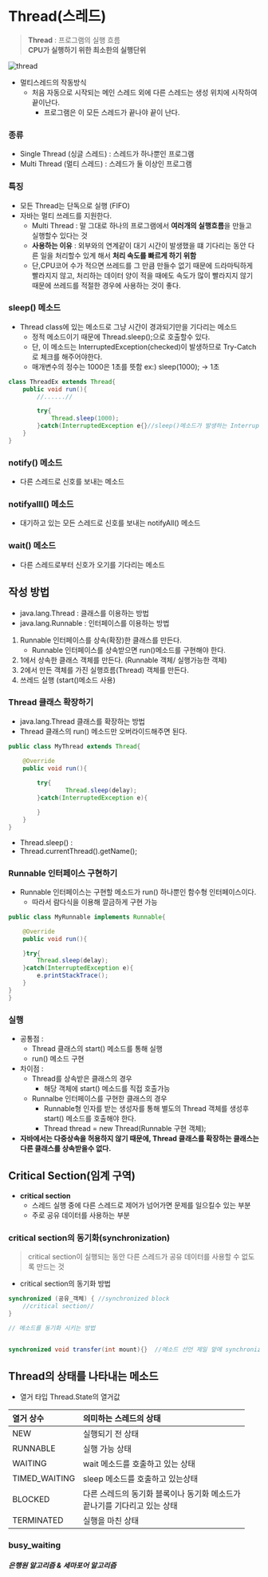 # Thread(스레드)
>**Thread** : 프로그램의 실행 흐름<br>
> **CPU가 실행하기 위한 최소한의 실행단위**

![thread](https://user-images.githubusercontent.com/60641307/77727037-be395b00-703c-11ea-8a8c-05e499533421.png)

- 멀티스레드의 작동방식
    - 처음 자동으로 시작되는 메인 스레드 외에 다른 스레드는 생성 위치에 시작하여 끝이난다.
        - 프로그램은 이 모든 스레드가 끝나야 끝이 난다.
### 종류 
- Single Thread (싱글 스레드) : 스레드가 하나뿐인 프로그램
- Multi Thread (멀티 스레드) : 스레드가 둘 이상인 프로그램

### 특징
- 모든 Thread는 단독으로 실행 (FIFO)
- 자바는 멀티 쓰레드를 지원한다.
    - Multi Thread : 말 그대로 하나의 프로그램에서 **여러개의 실행흐름**을 만들고 실행할수 있다는 것
    - **사용하는 이유** : 외부와의 연계같이 대기 시간이 발생했을 떄 기다리는 동안 다른 일을 처리할수 있계 해서 **처리 속도를 빠르게 하기 위함**
    - 단,CPU코어 수가 적으면 쓰레드를 그 만큼 만들수 없기 때문에 드라마틱하게 빨라지지 않고, 처리하는 데이터 양이 적을 때에도 속도가 많이 빨라지지 않기 때문에 쓰레드를 적절한 경우에 사용하는 것이 좋다.
### sleep() 메소드
- Thread class에 있는 메소드로 그냥 시간이 경과되기만을 기다리는 메소드
    - 정적 메소드이기 때문에 Thread.sleep();으로 호출할수 있다. 
    - 단, 이 메소드는 InterruptedException(checked)이 발생하므로 Try-Catch로 체크를 해주어야한다.
    - 매개변수의 정수는  1000은 1초를 뜻함 ex:) sleep(1000); -> 1초

```java
class ThreadEx extends Thread{
    public void run(){
        //......//

        try{
            Thread.sleep(1000);
        }catch(InterruptedException e{}//sleep()메소드가 발생하는 InterruptedException
    }
}
```

### notify() 메소드
- 다른 스레드로 신호를 보내는 메소드
### notifyalll() 메소드 
- 대기하고 있는 모든 스레드로 신호를 보내는 notifyAll() 메소드
### wait() 메소드
- 다른 스레드로부터 신호가 오기를 기다리는 메소드
## 작성 방법
- java.lang.Thread : 클래스를 이용하는 방법
- java.lang.Runnable : 인터페이스를 이용하는 방법 

1. Runnable 인터페이스를 상속(확장)한 클래스를 만든다.
    - Runnable 인터페이스를 상속받으면 run()메소드를 구현해야 한다.
2. 1에서 상속한 클래스 객체를 만든다. (Runnable 객체/ 실행가능한 객체)
3. 2에서 만든 객체를 가진 실행흐름(Thread) 객체를 만든다.
4. 쓰레드 실행 (start()메소드 사용)

### Thread 클래스 확장하기
- java.lang.Thread 클래스를 확장하는 방법
- Thread 클래스의 run() 메소드만 오버라이드해주면 된다.

```java
public class MyThread extends Thread{

    @Override
    public void run(){
        
        try{
                Thread.sleep(delay);
        }catch(InterruptedException e){

        }
    }
}
```
- Thread.sleep() : 
- Thread.currentThread().getName();

### Runnable 인터페이스 구현하기
- Runnable 인터페이스는 구현할 메소드가 run() 하나뿐인 함수형 인터페이스이다.
    - 따라서 람다식을 이용해 깔금하게 구현 가능

```java
public class MyRunnable implements Runnable{

    @Override
    public void run(){

    }try{
        Thread.sleep(delay);
    }catch(InterruptedException e){
        e.printStackTrace();
    }
}
}
```

### 실행
- 공통점 : 
    - Thread 클래스의 start() 메소드를 통해 실행
    - run() 메소드 구현
- 차이점 : 
    - Thread를 상속받은 클래스의 경우
        - 해당 객체에 start() 메소드를 직접 호출가능
    - Runnalbe 인터페이스를 구현한 클래스의 경우
        - Runnable형 인자를 받는 생성자를 통해 별도의 Thread 객체를 생성후 start() 메소드를 호출해야 한다.
        - Thread thread = new Thread(Runnable 구현 객체);
- **자바에서는 다중상속을 허용하지 않기 때문에, Thread 클래스를 확장하는 클래스는다른 클래스를 상속받을수 없다.**

## Critical Section(임계 구역)
- **critical section**
    - 스레드 실행 중에 다른 스레드로 제어가 넘어가면 문제를 일으킬수 있는 부분
    - 주로 공유 데이터를 사용하는 부분
### critical section의 **동기화**(**synchronization**)
> critical section이 실행되는 동안 다른 스레드가 공유 데이터를 사용할 수 없도록 만드는 것
- critical section의 동기화 방법

```java
synchronized (공유_객체) { //synchronized block
    //critical section//
}

// 메소드를 동기화 시키는 방법 


synchronized void transfer(int mount){}  //메소드 선언 제일 앞에 synchronized 키워드를 쓰면 됩니다.

```

## Thread의 상태를 나타내는 메소드
- 열거 타입 Thread.State의 열거값

|열거 상수|의미하는 스레드의 상태|
|:------|:---------|
|NEW|실행되기 전 상태|
|RUNNABLE|실행 가능 상태|
|WAITING|wait 메소드를 호출하고 있는 상태|
|TIMED_WAITING|sleep 메소드를 호출하고 있는상태|
|BLOCKED|다른 스레드의 동기화 블록이나 동기화 메소드가<br>끝나기를 기다리고 있는 상태|
|TERMINATED|실행을 마친 상태|

### busy_waiting

##### 은행원 알고리즘 & 세마포어 알고리즘 

